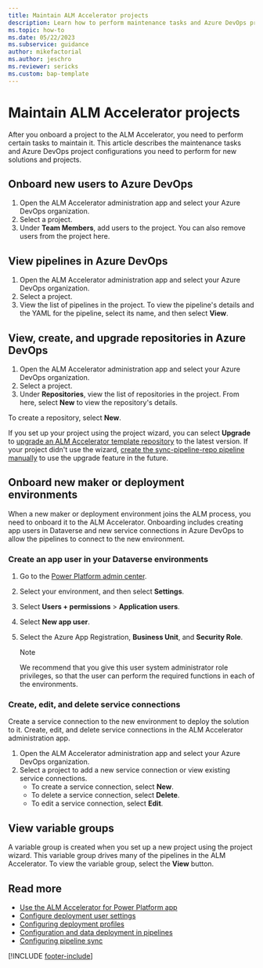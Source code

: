 ```yaml
---
title: Maintain ALM Accelerator projects
description: Learn how to perform maintenance tasks and Azure DevOps project configurations in the ALM Accelerator for Power Platform.
ms.topic: how-to
ms.date: 05/22/2023
ms.subservice: guidance
author: mikefactorial
ms.author: jeschro
ms.reviewer: sericks
ms.custom: bap-template
---
```


# Maintain ALM Accelerator projects

After you onboard a project to the ALM Accelerator, you need to perform certain tasks to maintain it. This article describes the maintenance tasks and Azure DevOps project configurations you need to perform for new solutions and projects.

## Onboard new users to Azure DevOps

1. Open the ALM Accelerator administration app and select your Azure DevOps organization.
1. Select a project.
1. Under **Team Members**, add users to the project. You can also remove users from the project here.

## View pipelines in Azure DevOps

1. Open the ALM Accelerator administration app and select your Azure DevOps organization.
1. Select a project.
1. View the list of pipelines in the project.
    To view the pipeline's details and the YAML for the pipeline, select its name, and then select **View**.

## View, create, and upgrade repositories in Azure DevOps

1. Open the ALM Accelerator administration app and select your Azure DevOps organization.
1. Select a project.
1. Under **Repositories**, view the list of repositories in the project.
    From here, select **New** to view the repository's details.

To create a repository, select **New**.

If you set up your project using the project wizard, you can select **Upgrade** to [upgrade an ALM Accelerator template repository](setup-upgrade-configuration.md) to the latest version. If your project didn't use the wizard, [create the sync-pipeline-repo pipeline manually](setup-pipeline-sync.md) to use the upgrade feature in the future.

## Onboard new maker or deployment environments

When a new maker or deployment environment joins the ALM process, you need to onboard it to the ALM Accelerator. Onboarding includes creating app users in Dataverse and new service connections in Azure DevOps to allow the pipelines to connect to the new environment.

### Create an app user in your Dataverse environments

1. Go to the [Power Platform admin center](https://aka.ms/ppac).

1. Select your environment, and then select **Settings**.

1. Select **Users + permissions** > **Application users**.

1. Select **New app user**.

1. Select the Azure App Registration, **Business Unit**, and **Security Role**.

    > [!NOTE]
    > We recommend that you give this user system administrator role privileges, so that the user can perform the required functions in each of the environments.

### Create, edit, and delete service connections

Create a service connection to the new environment to deploy the solution to it. Create, edit, and delete service connections in the ALM Accelerator administration app.

1. Open the ALM Accelerator administration app and select your Azure DevOps organization.
1. Select a project to add a new service connection or view existing service connections.
    - To create a service connection, select **New**.
    - To delete a service connection, select **Delete**.
    - To edit a service connection, select **Edit**.

## View variable groups

A variable group is created when you set up a new project using the project wizard. This variable group drives many of the pipelines in the ALM Accelerator. To view the variable group, select the **View** button.

## Read more

- [Use the ALM Accelerator for Power Platform app](overview.md)
- [Configure deployment user settings](setup-deployment-user-settings.md)
- [Configuring deployment profiles](setup-deployment-user-profiles.md)
- [Configuration and data deployment in pipelines](setup-data-deployment-configuration.md)
- [Configuring pipeline sync](setup-pipeline-sync.md)

[!INCLUDE [footer-include](../../includes/footer-banner.md)]
